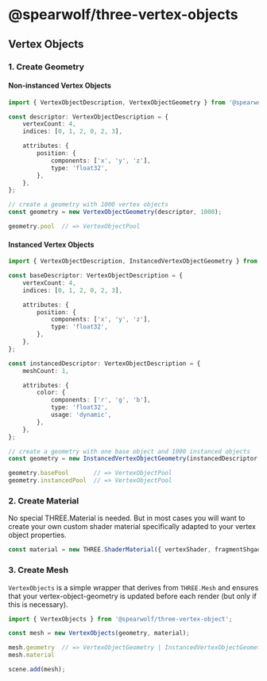 # @spearwolf/three-vertex-objects

## Vertex Objects

### 1. Create Geometry


#### Non-instanced Vertex Objects

```ts
import { VertexObjectDescription, VertexObjectGeometry } from '@spearwolf/three-vertex-object';

const descriptor: VertexObjectDescription = {
	vertexCount: 4,
	indices: [0, 1, 2, 0, 2, 3],

	attributes: {
		position: {
			components: ['x', 'y', 'z'],
			type: 'float32',
		},
	},
};

// create a geometry with 1000 vertex objects
const geometry = new VertexObjectGeometry(descriptor, 1000);

geometry.pool  // => VertexObjectPool
```

#### Instanced Vertex Objects

```ts
import { VertexObjectDescription, InstancedVertexObjectGeometry } from '@spearwolf/three-vertex-object';

const baseDescriptor: VertexObjectDescription = {
	vertexCount: 4,
	indices: [0, 1, 2, 0, 2, 3],

	attributes: {
		position: {
			components: ['x', 'y', 'z'],
			type: 'float32',
		},
	},
};

const instancedDescriptor: VertexObjectDescription = {
	meshCount: 1,

	attributes: {
		color: {
			components: ['r', 'g', 'b'],
			type: 'float32',
			usage: 'dynamic',
		},
	},
};

// create a geometry with one base object and 1000 instanced objects
const geometry = new InstancedVertexObjectGeometry(instancedDescriptor, 1000, baseDescriptor, 1);

geometry.basePool       // => VertexObjectPool
geometry.instancedPool  // => VertexObjectPool
```


### 2. Create Material

No special THREE.Material is needed.
But in most cases you will want to create your own custom shader material specifically adapted to your vertex object properties.

```js
const material = new THREE.ShaderMaterial({ vertexShader, fragmentShgader, uniforms... });
```


### 3. Create Mesh

`VertexObjects` is a simple wrapper that derives from `THREE.Mesh` and ensures that your vertex-object-geometry is updated before each render (but only if this is necessary).

```js
import { VertexObjects } from '@spearwolf/three-vertex-object';

const mesh = new VertexObjects(geometry, material);

mesh.geometry  // => VertexObjectGeometry | InstancedVertexObjectGeometry
mesh.material

scene.add(mesh);
```
